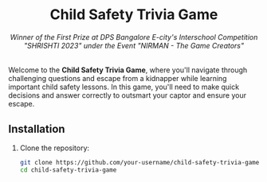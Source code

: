<h1 align='center'> Child Safety Trivia Game </h1>

<h6 align='center'> Winner of the First Prize at DPS Bangalore E-city's Interschool Competition "SHRISHTI 2023" under the Event "NIRMAN - The Game Creators"</h6>

Welcome to the **Child Safety Trivia Game**, where you'll navigate through challenging questions and escape from a kidnapper while learning important child safety lessons. In this game, you'll need to make quick decisions and answer correctly to outsmart your captor and ensure your escape.





## Installation

1. Clone the repository:
   ```bash
   git clone https://github.com/your-username/child-safety-trivia-game.git
   cd child-safety-trivia-game

